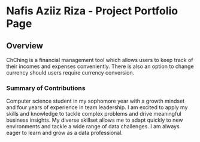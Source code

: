 # Nafis Aziiz Riza - Project Portfolio Page

## Overview
ChChing is a financial management tool
which allows users to keep track
of their incomes and expenses conveniently.
There is also an option to change currency should users require currency conversion.

### Summary of Contributions

Computer science student in my sophomore year with a growth mindset and four years of experience
in team leadership. I am excited to apply my skills and knowledge to tackle complex problems and
drive meaningful business insights. My diverse skillset allows me to adapt quickly to new
environments and tackle a wide range of data challenges. I am always eager to learn and grow as a
data professional.